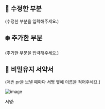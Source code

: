 ## 🔮 수정한 부분
(수정한 부분을 입력해주세요.)


## ❄️ 추가한 부분
(추가한 부분을 입력해주세요.)


## 🌴  비밀유지 서약서
(매번 pr을 보낼 때마다 서명 옆에 이름을 적어주세요.)

![image](https://github.com/user-attachments/assets/19e960cc-b8f2-4d39-8d81-9b661acf4527)

서명: 
